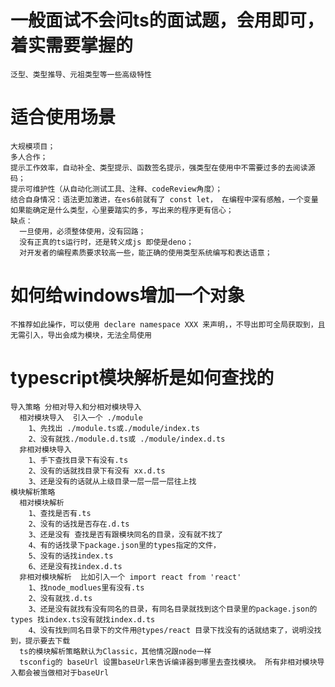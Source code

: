 # 一般面试不会问ts的面试题，会用即可，着实需要掌握的  
    泛型、类型推导、元祖类型等一些高级特性  
  
# 适合使用场景  
    大规模项目；  
    多人合作；  
    提示工作效率，自动补全、类型提示、函数签名提示，强类型在使用中不需要过多的去阅读源码；  
    提示可维护性（从自动化测试工具、注释、codeReview角度）；  
    结合自身情况：语法更加激进，在es6前就有了 const let， 在编程中深有感触，一个变量如果能确定是什么类型，心里要踏实的多，写出来的程序更有信心；  
    缺点：  
      一旦使用，必须整体使用，没有回路；  
      没有正真的ts运行时，还是转义成js 即使是deno；  
      对开发者的编程素质要求较高一些，能正确的使用类型系统编写和表达语意；

# 如何给windows增加一个对象
    不推荐如此操作，可以使用 declare namespace XXX 来声明，，不导出即可全局获取到，且无需引入，导出会成为模块，无法全局使用

# typescript模块解析是如何查找的
    导入策略 分相对导入和分相对模块导入
      相对模块导入  引入一个 ./module 
        1、先找出 ./module.ts或./module/index.ts 
        2、没有就找./module.d.ts或 ./module/index.d.ts 
      非相对模块导入
        1、手下查找目录下有没有.ts
        2、没有的话就找目录下有没有 xx.d.ts
        3、还是没有的话就从上级目录一层一层一层往上找
    模块解析策略
      相对模块解析
        1、查找是否有.ts
        2、没有的话找是否存在.d.ts
        3、还是没有 查找是否有跟模块同名的目录，没有就不找了
        4、有的话找录下package.json里的types指定的文件，
        5、没有的话找index.ts
        6、还是没有找index.d.ts
      非相对模块解析  比如引入一个 import react from 'react'
        1、找node_modlues里有没有.ts
        2、没有就找.d.ts
        3、还是没有就找有没有同名的目录，有同名目录就找到这个目录里的package.json的types 找index.ts没有就找index.d.ts
        4、没有找到同名目录下的文件用@types/react 目录下找没有的话就结束了，说明没找到，提示要去下载
      ts的模块解析策略默认为Classic，其他情况跟node一样
      tsconfig的 baseUrl 设置baseUrl来告诉编译器到哪里去查找模块。 所有非相对模块导入都会被当做相对于baseUrl
